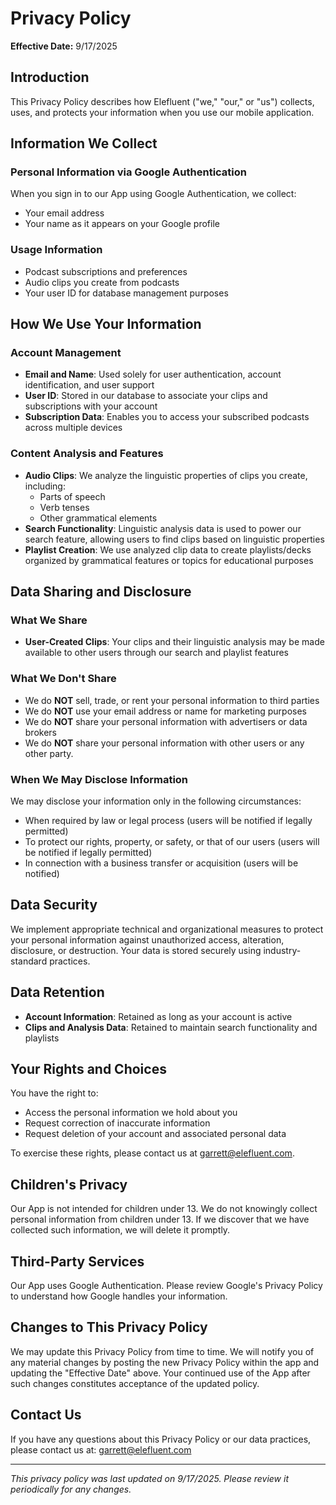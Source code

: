 # Privacy Policy

**Effective Date:** 9/17/2025

## Introduction

This Privacy Policy describes how Elefluent ("we," "our," or "us") collects, uses, and protects your information when you use our mobile application.

## Information We Collect

### Personal Information via Google Authentication
When you sign in to our App using Google Authentication, we collect:
- Your email address
- Your name as it appears on your Google profile

### Usage Information
- Podcast subscriptions and preferences
- Audio clips you create from podcasts
- Your user ID for database management purposes

## How We Use Your Information

### Account Management
- **Email and Name**: Used solely for user authentication, account identification, and user support
- **User ID**: Stored in our database to associate your clips and subscriptions with your account
- **Subscription Data**: Enables you to access your subscribed podcasts across multiple devices

### Content Analysis and Features
- **Audio Clips**: We analyze the linguistic properties of clips you create, including:
  - Parts of speech
  - Verb tenses
  - Other grammatical elements
- **Search Functionality**: Linguistic analysis data is used to power our search feature, allowing users to find clips based on linguistic properties
- **Playlist Creation**: We use analyzed clip data to create playlists/decks organized by grammatical features or topics for educational purposes

## Data Sharing and Disclosure

### What We Share
- **User-Created Clips**: Your clips and their linguistic analysis may be made available to other users through our search and playlist features

### What We Don't Share
- We do **NOT** sell, trade, or rent your personal information to third parties
- We do **NOT** use your email address or name for marketing purposes
- We do **NOT** share your personal information with advertisers or data brokers
- We do **NOT** share your personal information with other users or any other party.

### When We May Disclose Information
We may disclose your information only in the following circumstances:
- When required by law or legal process (users will be notified if legally permitted)
- To protect our rights, property, or safety, or that of our users (users will be notified if legally permitted)
- In connection with a business transfer or acquisition (users will be notified)

## Data Security

We implement appropriate technical and organizational measures to protect your personal information against unauthorized access, alteration, disclosure, or destruction. Your data is stored securely using industry-standard practices.

## Data Retention

- **Account Information**: Retained as long as your account is active
- **Clips and Analysis Data**: Retained to maintain search functionality and playlists

## Your Rights and Choices

You have the right to:
- Access the personal information we hold about you
- Request correction of inaccurate information
- Request deletion of your account and associated personal data

To exercise these rights, please contact us at garrett@elefluent.com.

## Children's Privacy

Our App is not intended for children under 13. We do not knowingly collect personal information from children under 13. If we discover that we have collected such information, we will delete it promptly.

## Third-Party Services

Our App uses Google Authentication. Please review Google's Privacy Policy to understand how Google handles your information.

## Changes to This Privacy Policy

We may update this Privacy Policy from time to time. We will notify you of any material changes by posting the new Privacy Policy within the app and updating the "Effective Date" above. Your continued use of the App after such changes constitutes acceptance of the updated policy.

## Contact Us

If you have any questions about this Privacy Policy or our data practices, please contact us at: garrett@elefluent.com

---

*This privacy policy was last updated on 9/17/2025. Please review it periodically for any changes.*
